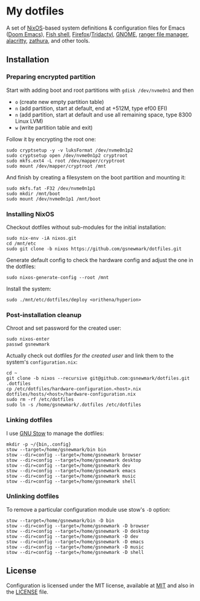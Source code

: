 # My dotfiles

A set of [NixOS](https://nixos.org/)-based system definitions & configuration
files for Emacs ([Doom
Emacs](https://github.com/hlissner/doom-emacs/tree/develop)), [Fish
shell](https://fishshell.com/),
[Firefox](https://www.mozilla.org/en-US/firefox/new/)/[Tridactyl](https://github.com/tridactyl/tridactyl),
[GNOME](https://www.gnome.org/), [ranger file
manager](http://ranger.nongnu.org/),
[alacritty](https://github.com/alacritty/alacritty),
[zathura](https://pwmt.org/projects/zathura/), and other tools.

## Installation

### Preparing encrypted partition

Start with adding boot and root partitions with `gdisk /dev/nvme0n1` and then
- `o` (create new empty partition table)
- `n` (add partition, start at default, end at +512M, type ef00 EFI)
- `n` (add partition, start at default and use all remaining space, type 8300 Linux LVM)
- `w` (write partition table and exit)

Follow it by encrypting the root one:

``` shell
sudo cryptsetup -y -v luksFormat /dev/nvme0n1p2
sudo cryptsetup open /dev/nvme0n1p2 cryptroot
sudo mkfs.ext4 -L root /dev/mapper/cryptroot
sudo mount /dev/mapper/cryptroot /mnt
```

And finish by creating a filesystem on the boot partition and mounting it:

``` shell
sudo mkfs.fat -F32 /dev/nvme0n1p1
sudo mkdir /mnt/boot
sudo mount /dev/nvme0n1p1 /mnt/boot
```

### Installing NixOS

Checkout dotfiles without sub-modules for the initial installation:

``` shell
sudo nix-env -iA nixos.git
cd /mnt/etc
sudo git clone -b nixos https://github.com/gsnewmark/dotfiles.git
```

Generate default config to check the hardware config and adjust the one in
the dotfiles:

``` shell
sudo nixos-generate-config --root /mnt
```

Install the system:

``` shell
sudo ./mnt/etc/dotfiles/deploy <orithena/hyperion>
```

### Post-installation cleanup

Chroot and set password for the created user:

``` shell
sudo nixos-enter
passwd gsnewmark
```

Actually check out dotfiles _for the created user_ and link them to the system's
`configuration.nix`:

``` shell
cd ~
git clone -b nixos --recursive git@github.com:gsnewmark/dotfiles.git .dotfiles
cp /etc/dotfiles/hardware-configuration.<host>.nix dotfiles/hosts/<host>/hardware-configuration.nix
sudo rm -rf /etc/dotfiles
sudo ln -s /home/gsnewmark/.dotfiles /etc/dotfiles
```

### Linking dotfiles

I use [GNU Stow](https://www.gnu.org/software/stow/) to manage the dotfiles:

```shell
mkdir -p ~/{bin,.config}
stow --target=/home/gsnewmark/bin bin
stow --dir=config --target=/home/gsnewmark browser
stow --dir=config --target=/home/gsnewmark desktop
stow --dir=config --target=/home/gsnewmark dev
stow --dir=config --target=/home/gsnewmark emacs
stow --dir=config --target=/home/gsnewmark music
stow --dir=config --target=/home/gsnewmark shell
```

### Unlinking dotfiles

To remove a particular configuration module use stow's `-D` option:

``` shell
stow --target=/home/gsnewmark/bin -D bin
stow --dir=config --target=/home/gsnewmark -D browser
stow --dir=config --target=/home/gsnewmark -D desktop
stow --dir=config --target=/home/gsnewmark -D dev
stow --dir=config --target=/home/gsnewmark -D emacs
stow --dir=config --target=/home/gsnewmark -D music
stow --dir=config --target=/home/gsnewmark -D shell
```

## License

Configuration is licensed under the MIT license, available at
[MIT](http://opensource.org/licenses/MIT) and also in the [LICENSE](LICENSE) file.
